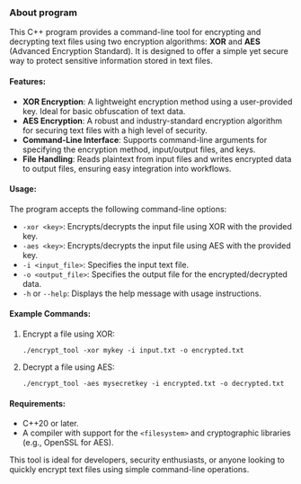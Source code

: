 ### About program

This C++ program provides a command-line tool for encrypting and decrypting text files using two encryption algorithms: **XOR** and **AES** (Advanced Encryption Standard). It is designed to offer a simple yet secure way to protect sensitive information stored in text files.

#### Features:
- **XOR Encryption**: A lightweight encryption method using a user-provided key. Ideal for basic obfuscation of text data.
- **AES Encryption**: A robust and industry-standard encryption algorithm for securing text files with a high level of security.
- **Command-Line Interface**: Supports command-line arguments for specifying the encryption method, input/output files, and keys.
- **File Handling**: Reads plaintext from input files and writes encrypted data to output files, ensuring easy integration into workflows.

#### Usage:
The program accepts the following command-line options:
- `-xor <key>`: Encrypts/decrypts the input file using XOR with the provided key.
- `-aes <key>`: Encrypts/decrypts the input file using AES with the provided key.
- `-i <input_file>`: Specifies the input text file.
- `-o <output_file>`: Specifies the output file for the encrypted/decrypted data.
- `-h` or `--help`: Displays the help message with usage instructions.

#### Example Commands:
1. Encrypt a file using XOR:
   ```
   ./encrypt_tool -xor mykey -i input.txt -o encrypted.txt
   ```
2. Decrypt a file using AES:
   ```
   ./encrypt_tool -aes mysecretkey -i encrypted.txt -o decrypted.txt
   ```

#### Requirements:
- C++20 or later.
- A compiler with support for the `<filesystem>` and cryptographic libraries (e.g., OpenSSL for AES).

This tool is ideal for developers, security enthusiasts, or anyone looking to quickly encrypt text files using simple command-line operations.
